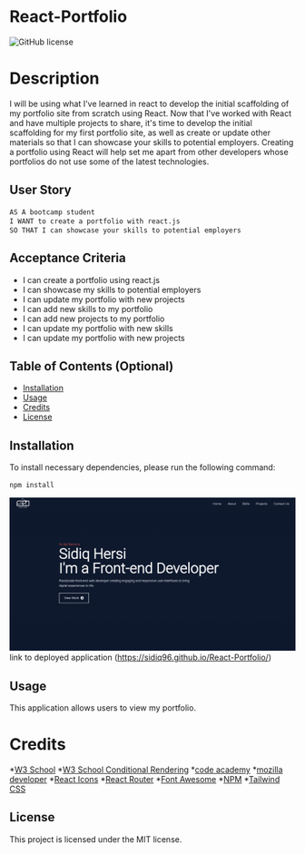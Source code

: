 # React-Portfolio
![GitHub license](https://img.shields.io/badge/license-MIT-blue.svg)
# Description
I will be using what I've learned in react to develop the initial scaffolding of my portfolio site from scratch using React. Now that I've worked with React and have multiple projects to share, it's time to develop the initial scaffolding for my first portfolio site, as well as create or update other materials so that I can showcase your skills to potential employers. Creating a portfolio using React will help set me apart from other developers whose portfolios do not use some of the latest technologies.

## User Story
```
AS A bootcamp student
I WANT to create a portfolio with react.js
SO THAT I can showcase your skills to potential employers
```
## Acceptance Criteria
- I can create a portfolio using react.js
- I can showcase my skills to potential employers
- I can update my portfolio with new projects
- I can add new skills to my portfolio
- I can add new projects to my portfolio
- I can update my portfolio with new skills
- I can update my portfolio with new projects

## Table of Contents (Optional)
- [Installation](#installation)
- [Usage](#usage)
- [Credits](#credits)
- [License](#license)

## Installation

To install necessary dependencies, please run the following command: 

```bash
npm install 
```
![screenshot of website](./assets/images/React%20portfilo%20screenshot.png)
link to deployed application (https://sidiq96.github.io/React-Portfolio/)

## Usage
This application allows users to view my portfolio.

# Credits
*[W3 School](https://www.w3schools.com/js/default.asp)
*[W3 School Conditional Rendering](https://www.w3schools.com/react/react_conditional_rendering.asp)
*[code academy](https://www.codecademy.com/learn)
*[mozilla developer](https://developer.mozilla.org/en-US/docs/Web/) 
*[React Icons](https://react-icons.github.io/react-icons/) 
*[React Router](https://reactrouter.com/en/main) 
*[Font Awesome](https://fontawesome.com/start)
*[NPM](https://www.npmjs.com/)
*[Tailwind CSS](https://tailwindcss.com/)


## License
This project is licensed under the MIT license.


